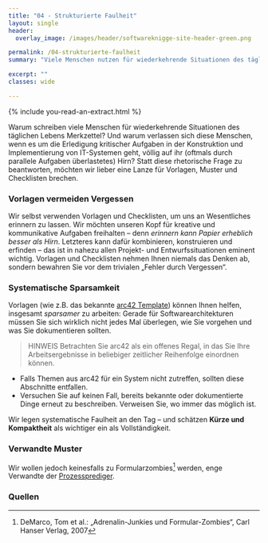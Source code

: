 ```yaml
---
title: "04 - Strukturierte Faulheit"
layout: single
header:
  overlay_image: /images/header/softwareknigge-site-header-green.png

permalink: /04-strukturierte-faulheit
summary: "Viele Menschen nutzen für wiederkehrende Situationen des täglichen Lebens Merkzettel (z.B. den Einkaufszettel)? Aber warum verlassen sich diese Menschen, wenn es um die Erledigung kritischer Aufgaben in der Konstruktion und Implementierung von IT-Systemen geht, völlig auf ihr (oftmals durch parallele Aufgaben überlastetes) Hirn? "

excerpt: ""
classes: wide

---
```

{% include you-read-an-extract.html %}

Warum schreiben viele Menschen für wiederkehrende Situationen des täglichen Lebens Merkzettel? Und warum verlassen sich diese Menschen, wenn es um die Erledigung kritischer Aufgaben in der Konstruktion und Implementierung von IT-Systemen geht, völlig auf ihr (oftmals durch parallele Aufgaben überlastetes) Hirn? Statt diese rhetorische Frage zu beantworten, möchten wir lieber eine Lanze für Vorlagen, Muster und Checklisten brechen.

### Vorlagen vermeiden Vergessen
Wir selbst verwenden Vorlagen und Checklisten, um uns an Wesentliches erinnern zu lassen. Wir möchten unseren Kopf für kreative und kommunikative Aufgaben freihalten – denn _erinnern kann Papier erheblich besser als Hirn_. Letzteres kann dafür kombinieren, konstruieren und erfinden – das ist in nahezu allen Projekt- und Entwurfssituationen eminent wichtig. Vorlagen und Checklisten nehmen Ihnen niemals das Denken ab, sondern bewahren Sie vor dem trivialen „Fehler durch Vergessen“.

### Systematische Sparsamkeit

Vorlagen (wie z.B. das bekannte [arc42 Template](https://arc42.org))
können Ihnen helfen, insgesamt _sparsamer_ zu arbeiten:
Gerade für Softwarearchitekturen müssen Sie sich wirklich nicht jedes Mal überlegen, wie Sie vorgehen und was Sie dokumentieren sollten.

>HINWEIS
>Betrachten Sie arc42 als ein offenes Regal, in das Sie Ihre Arbeitsergebnisse in beliebiger zeitlicher Reihenfolge einordnen können.
* Falls Themen aus arc42 für ein System nicht zutreffen, sollten diese Abschnitte entfallen.
* Versuchen Sie auf keinen Fall, bereits bekannte oder dokumentierte Dinge erneut zu beschreiben. Verweisen Sie, wo immer das möglich ist.

Wir legen systematische Faulheit an den Tag – und schätzen **Kürze und Kompaktheit** als wichtiger ein als Vollständigkeit.


### Verwandte Muster
Wir wollen jedoch keinesfalls zu Formularzombies[^formularzombies] werden, enge Verwandte der [Prozessprediger](/15-prozessprediger).

### Quellen
[^formularzombies]: DeMarco, Tom et al.: „Adrenalin-Junkies und Formular-Zombies“, Carl Hanser Verlag, 2007
